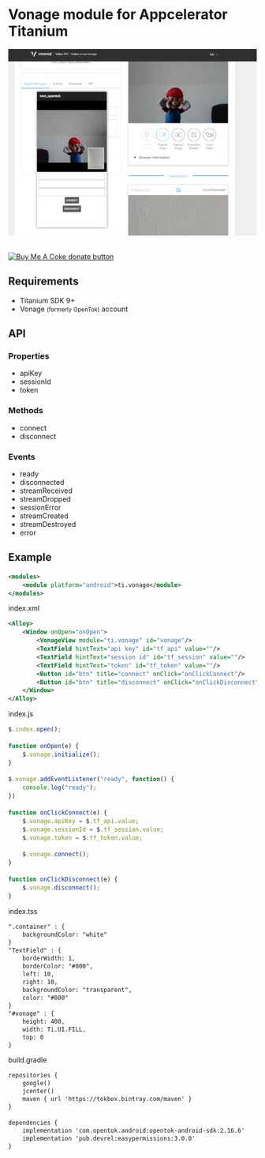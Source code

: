 # Vonage module for Appcelerator Titanium

<img src="images/vonage.jpg"/>

<br/>
<br/>

<span class="badge-buymeacoffee"><a href="https://www.buymeacoffee.com/miga" title="donate"><img src="https://img.shields.io/badge/buy%20me%20a%20coke-donate-orange.svg" alt="Buy Me A Coke donate button" /></a></span>

## Requirements

* Titanium SDK 9+
* Vonage <small>(formerly OpenTok)</small> account

## API

### Properties
* apiKey
* sessionId
* token

### Methods
* connect
* disconnect

### Events
* ready
* disconnected
* streamReceived
* streamDropped
* sessionError
* streamCreated
* streamDestroyed
* error

## Example

```xml
<modules>
    <module platform="android">ti.vonage</module>
</modules>
```

index.xml
```xml
<Alloy>
	<Window onOpen="onOpen">
		<VonageView module="ti.vonage" id="vonage"/>
		<TextField hintText="api key" id="tf_api" value=""/>
		<TextField hintText="session id" id="tf_session" value=""/>
		<TextField hintText="token" id="tf_token" value=""/>
		<Button id="btn" title="connect" onClick="onClickConnect"/>
        <Button id="btn" title="disconnect" onClick="onClickDisconnect"/>
	</Window>
</Alloy>

```

index.js
```javascript
$.index.open();

function onOpen(e) {
	$.vonage.initialize();
}

$.vonage.addEventListener("ready", function() {
	console.log("ready");
})

function onClickConnect(e) {
	$.vonage.apiKey = $.tf_api.value;
	$.vonage.sessionId = $.tf_session.value;
	$.vonage.token = $.tf_token.value;

	$.vonage.connect();
}

function onClickDisconnect(e) {
	$.vonage.disconnect();
}
```

index.tss
```
".container" : {
	backgroundColor: "white"
}
"TextField" : {
	borderWidth: 1,
	borderColor: "#000",
	left: 10,
	right: 10,
	backgroundColor: "transparent",
	color: "#000"
}
"#vonage" : {
	height: 400,
	width: Ti.UI.FILL,
	top: 0
}
```

build.gradle
```
repositories {
	google()
	jcenter()
	maven { url 'https://tokbox.bintray.com/maven' }
}

dependencies {
	implementation 'com.opentok.android:opentok-android-sdk:2.16.6'
	implementation 'pub.devrel:easypermissions:3.0.0'
}
```
